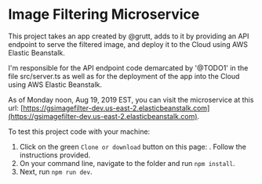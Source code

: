 # Image Filtering Microservice

This project takes an app created by @grutt, adds to it by providing an API endpoint to serve the filtered image, and deploy it to the Cloud using AWS Elastic Beanstalk.

I'm responsible for the API endpoint code demarcated by '@TODO1' in the file src/server.ts as well as for the deployment of the app into the Cloud using AWS Elastic Beanstalk.

As of Monday noon, Aug 19, 2019 EST, you can visit the microservice at this url: [https://gsimagefilter-dev.us-east-2.elasticbeanstalk.com](https://gsimagefilter-dev.us-east-2.elasticbeanstalk.com).

To test this project code with your machine:
1. Click on the green `Clone or download` button on this page: [](). Follow the instructions provided.
2. On your command line, navigate to the folder and run `npm install`.
3. Next, run `npm run dev`.
